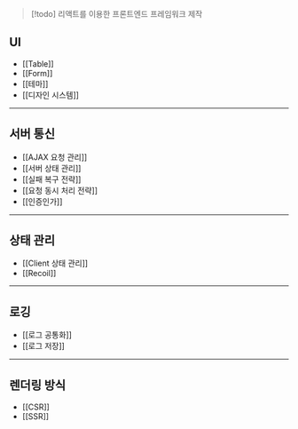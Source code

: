 > [!todo]
> 리액트를 이용한 프론트엔드 프레임워크 제작

## UI
- [[Table]]
- [[Form]]
- [[테마]]
- [[디자인 시스템]]
---
## 서버 통신
- [[AJAX 요청 관리]]
- [[서버 상태 관리]]
- [[실패 복구 전략]]
- [[요청 동시 처리 전략]]
- [[인증인가]]
---
## 상태 관리
- [[Client 상태 관리]]
- [[Recoil]]
---
## 로깅
- [[로그 공통화]]
- [[로그 저장]]
---
## 렌더링 방식
- [[CSR]]
- [[SSR]]
